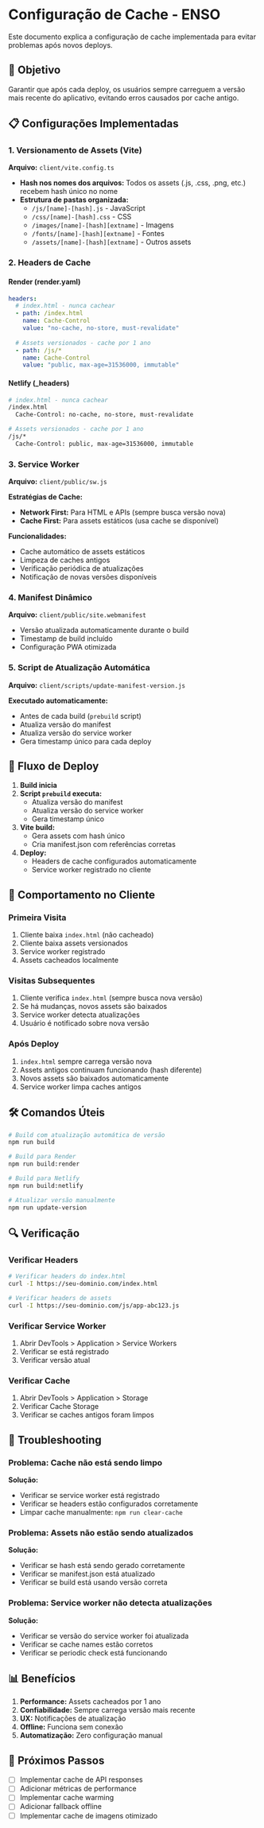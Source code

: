 # Configuração de Cache - ENSO

Este documento explica a configuração de cache implementada para evitar problemas após novos deploys.

## 🎯 Objetivo

Garantir que após cada deploy, os usuários sempre carreguem a versão mais recente do aplicativo, evitando erros causados por cache antigo.

## 📋 Configurações Implementadas

### 1. Versionamento de Assets (Vite)

**Arquivo:** `client/vite.config.ts`

- **Hash nos nomes dos arquivos:** Todos os assets (.js, .css, .png, etc.) recebem hash único no nome
- **Estrutura de pastas organizada:**
  - `/js/[name]-[hash].js` - JavaScript
  - `/css/[name]-[hash].css` - CSS
  - `/images/[name]-[hash][extname]` - Imagens
  - `/fonts/[name]-[hash][extname]` - Fontes
  - `/assets/[name]-[hash][extname]` - Outros assets

### 2. Headers de Cache

#### Render (render.yaml)
```yaml
headers:
  # index.html - nunca cachear
  - path: /index.html
    name: Cache-Control
    value: "no-cache, no-store, must-revalidate"
  
  # Assets versionados - cache por 1 ano
  - path: /js/*
    name: Cache-Control
    value: "public, max-age=31536000, immutable"
```

#### Netlify (_headers)
```apache
# index.html - nunca cachear
/index.html
  Cache-Control: no-cache, no-store, must-revalidate

# Assets versionados - cache por 1 ano
/js/*
  Cache-Control: public, max-age=31536000, immutable
```

### 3. Service Worker

**Arquivo:** `client/public/sw.js`

**Estratégias de Cache:**
- **Network First:** Para HTML e APIs (sempre busca versão nova)
- **Cache First:** Para assets estáticos (usa cache se disponível)

**Funcionalidades:**
- Cache automático de assets estáticos
- Limpeza de caches antigos
- Verificação periódica de atualizações
- Notificação de novas versões disponíveis

### 4. Manifest Dinâmico

**Arquivo:** `client/public/site.webmanifest`

- Versão atualizada automaticamente durante o build
- Timestamp de build incluído
- Configuração PWA otimizada

### 5. Script de Atualização Automática

**Arquivo:** `client/scripts/update-manifest-version.js`

**Executado automaticamente:**
- Antes de cada build (`prebuild` script)
- Atualiza versão do manifest
- Atualiza versão do service worker
- Gera timestamp único para cada deploy

## 🔄 Fluxo de Deploy

1. **Build inicia**
2. **Script `prebuild` executa:**
   - Atualiza versão do manifest
   - Atualiza versão do service worker
   - Gera timestamp único
3. **Vite build:**
   - Gera assets com hash único
   - Cria manifest.json com referências corretas
4. **Deploy:**
   - Headers de cache configurados automaticamente
   - Service worker registrado no cliente

## 📱 Comportamento no Cliente

### Primeira Visita
1. Cliente baixa `index.html` (não cacheado)
2. Cliente baixa assets versionados
3. Service worker registrado
4. Assets cacheados localmente

### Visitas Subsequentes
1. Cliente verifica `index.html` (sempre busca nova versão)
2. Se há mudanças, novos assets são baixados
3. Service worker detecta atualizações
4. Usuário é notificado sobre nova versão

### Após Deploy
1. `index.html` sempre carrega versão nova
2. Assets antigos continuam funcionando (hash diferente)
3. Novos assets são baixados automaticamente
4. Service worker limpa caches antigos

## 🛠️ Comandos Úteis

```bash
# Build com atualização automática de versão
npm run build

# Build para Render
npm run build:render

# Build para Netlify
npm run build:netlify

# Atualizar versão manualmente
npm run update-version
```

## 🔍 Verificação

### Verificar Headers
```bash
# Verificar headers do index.html
curl -I https://seu-dominio.com/index.html

# Verificar headers de assets
curl -I https://seu-dominio.com/js/app-abc123.js
```

### Verificar Service Worker
1. Abrir DevTools > Application > Service Workers
2. Verificar se está registrado
3. Verificar versão atual

### Verificar Cache
1. Abrir DevTools > Application > Storage
2. Verificar Cache Storage
3. Verificar se caches antigos foram limpos

## 🚨 Troubleshooting

### Problema: Cache não está sendo limpo
**Solução:**
- Verificar se service worker está registrado
- Verificar se headers estão configurados corretamente
- Limpar cache manualmente: `npm run clear-cache`

### Problema: Assets não estão sendo atualizados
**Solução:**
- Verificar se hash está sendo gerado corretamente
- Verificar se manifest.json está atualizado
- Verificar se build está usando versão correta

### Problema: Service worker não detecta atualizações
**Solução:**
- Verificar se versão do service worker foi atualizada
- Verificar se cache names estão corretos
- Verificar se periodic check está funcionando

## 📊 Benefícios

1. **Performance:** Assets cacheados por 1 ano
2. **Confiabilidade:** Sempre carrega versão mais recente
3. **UX:** Notificações de atualização
4. **Offline:** Funciona sem conexão
5. **Automatização:** Zero configuração manual

## 🔮 Próximos Passos

- [ ] Implementar cache de API responses
- [ ] Adicionar métricas de performance
- [ ] Implementar cache warming
- [ ] Adicionar fallback offline
- [ ] Implementar cache de imagens otimizado
